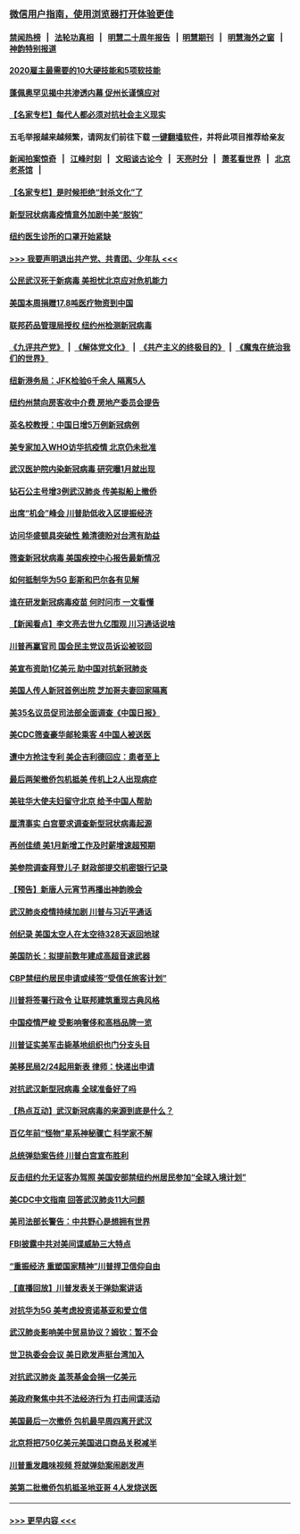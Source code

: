 ### [微信用户指南，使用浏览器打开体验更佳](https://github.com/gfw-breaker/banned-news1/blob/master/indexes/wechat-guide.md?t=0)
#### [禁闻热榜](热点新闻.md?t=0)  &nbsp;&nbsp;|&nbsp;&nbsp; [法轮功真相](https://github.com/gfw-breaker/truth/blob/master/README.md?t=0) &nbsp;&nbsp;|&nbsp;&nbsp; [明慧二十周年报告](https://github.com/gfw-breaker/mh-reports/blob/master/README.md?t=0) &nbsp;&nbsp;|&nbsp;&nbsp;[明慧期刊](https://github.com/gfw-breaker/mh-qikan) &nbsp;&nbsp;|&nbsp;&nbsp; [明慧海外之窗](https://github.com/gfw-breaker/mh-news/blob/master/README.md?t=0) &nbsp;&nbsp;|&nbsp;&nbsp; [神韵特别报道](https://github.com/gfw-breaker/mh-news/blob/master/shenyun.md?t=0)
#### [2020雇主最需要的10大硬技能和5项软技能](../pages/nsc412/n11850953.md?t=02091511) 
#### [蓬佩奥罕见揭中共渗透内幕 促州长谨慎应对](../pages/nsc412/n11854685.md?t=02091511) 
#### [【名家专栏】每代人都必须对抗社会主义现实](../pages/nsc412/n11831412.md?t=02091511) 
#### 五毛举报越来越频繁，请网友们前往下载 [一键翻墙软件](https://github.com/gfw-breaker/ssr-accounts)，并将此项目推荐给亲友
#### [新闻拍案惊奇](https://github.com/gfw-breaker/banned-news1/blob/master/pages/link4.md) &nbsp;&nbsp;|&nbsp;&nbsp; [江峰时刻](https://github.com/gfw-breaker/banned-news1/blob/master/pages/link4.md) &nbsp;&nbsp;|&nbsp;&nbsp; [文昭谈古论今](https://github.com/gfw-breaker/banned-news1/blob/master/pages/link4.md) &nbsp;&nbsp;|&nbsp;&nbsp; [天亮时分](https://github.com/gfw-breaker/banned-news1/blob/master/pages/link4.md) &nbsp;&nbsp;|&nbsp;&nbsp; [萧茗看世界](https://github.com/gfw-breaker/banned-news1/blob/master/pages/link4.md) &nbsp;&nbsp;|&nbsp;&nbsp; [北京老茶馆](https://github.com/gfw-breaker/banned-news1/blob/master/pages/link4.md) &nbsp;&nbsp;|&nbsp;&nbsp; 
#### [【名家专栏】是时候拒绝“封杀文化”了](../pages/nsc412/n11814093.md?t=02091511) 
#### [新型冠状病毒疫情意外加剧中美“脱钩”](../pages/nsc412/n11854475.md?t=02091511) 
#### [纽约医生诊所的口罩开始紧缺](../pages/nsc412/n11853364.md?t=02091511) 
#### [>>> 我要声明退出共产党、共青团、少年队 <<<](https://github.com/begood0513/goodnews/blob/master/quit/letter.md) 
#### [公民武汉死于新病毒 美担忧北京应对危机能力](../pages/nsc412/n11854331.md?t=02091511) 
#### [美国本周捐赠17.8吨医疗物资到中国](../pages/nsc412/n11854269.md?t=02091511) 
#### [联邦药品管理局授权  纽约州检测新冠病毒](../pages/nsc412/n11853371.md?t=02091511) 
#### [《九评共产党》](https://github.com/begood0513/9ping.md/blob/master/README.md) &nbsp;|&nbsp; [《解体党文化》](../../../../jtdwh.md/blob/master/README.md)  &nbsp;|&nbsp; [《共产主义的终极目的》](../../../../gczydzjmd.md/blob/master/README.md) &nbsp;|&nbsp; [《魔鬼在统治我们的世界》](../../../../mgztzwmdsj.md/blob/master/README.md) 
#### [纽新港务局：JFK检验6千余人  隔离5人](../pages/nsc412/n11853366.md?t=02091511) 
#### [纽约州禁向房客收中介费  房地产委员会提告](../pages/nsc412/n11853360.md?t=02091511) 
#### [英名校教授：中国日增5万例新冠病例](../pages/nsc412/n11854174.md?t=02091511) 
#### [美专家加入WHO访华抗疫情 北京仍未批准](../pages/nsc412/n11854043.md?t=02091511) 
#### [武汉医护院内染新冠病毒 研究曝1月就出现](../pages/nsc412/n11852928.md?t=02091511) 
#### [钻石公主号增3例武汉肺炎 传美拟船上撤侨](../pages/nsc412/n11853240.md?t=02091511) 
#### [出席“机会”峰会 川普助低收入区提振经济](../pages/nsc412/n11853232.md?t=02091511) 
#### [访问华盛顿具突破性 赖清德盼对台湾有助益](../pages/nsc412/n11853129.md?t=02091511) 
#### [筛查新冠状病毒 美国疾控中心报告最新情况](../pages/nsc412/n11853070.md?t=02091511) 
#### [如何抵制华为5G 彭斯和巴尔各有见解](../pages/nsc412/n11852535.md?t=02091511) 
#### [谁在研发新冠病毒疫苗 何时问市 一文看懂](../pages/nsc412/n11852840.md?t=02091511) 
#### [【新闻看点】李文亮去世九亿围观 川习通话说啥](../pages/nsc412/n11852360.md?t=02091511) 
#### [川普再赢官司 国会民主党议员诉讼被驳回](../pages/nsc412/n11852287.md?t=02091511) 
#### [美宣布资助1亿美元 助中国对抗新冠肺炎](../pages/nsc412/n11852531.md?t=02091511) 
#### [美国人传人新冠首例出院 芝加哥夫妻回家隔离](../pages/nsc412/n11852452.md?t=02091511) 
#### [美35名议员促司法部全面调查《中国日报》](../pages/nsc412/n11852435.md?t=02091511) 
#### [美CDC筛查豪华邮轮乘客 4中国人被送医](../pages/nsc412/n11852085.md?t=02091511) 
#### [遭中方抢注专利 美企吉利德回应：患者至上](../pages/nsc412/n11852037.md?t=02091511) 
#### [最后两架撤侨包机抵美 传机上2人出现病症](../pages/nsc412/n11852173.md?t=02091511) 
#### [美驻华大使夫妇留守北京 给予中国人帮助](../pages/nsc412/n11852165.md?t=02091511) 
#### [厘清事实 白宫要求调查新型冠状病毒起源](../pages/nsc412/n11852106.md?t=02091511) 
#### [再创佳绩 美1月新增工作及时薪增速超预期](../pages/nsc412/n11852174.md?t=02091511) 
#### [美参院调查拜登儿子 财政部提交机密银行记录](../pages/nsc412/n11851808.md?t=02091511) 
#### [【预告】新唐人元宵节再播出神韵晚会](../pages/nsc412/n11843192.md?t=02091511) 
#### [武汉肺炎疫情持续加剧 川普与习近平通话](../pages/nsc412/n11851613.md?t=02091511) 
#### [创纪录 美国太空人在太空待328天返回地球](../pages/nsc412/n11851266.md?t=02091511) 
#### [美国防长：拟提前数年建成高超音速武器](../pages/nsc412/n11850959.md?t=02091511) 
#### [CBP禁纽约居民申请或续签“受信任旅客计划”](../pages/nsc412/n11850857.md?t=02091511) 
#### [川普将签署行政令 让联邦建筑重现古典风格](../pages/nsc412/n11850654.md?t=02091511) 
#### [中国疫情严峻 受影响奢侈和高档品牌一览](../pages/nsc412/n11850319.md?t=02091511) 
#### [川普证实美军击毙基地组织也门分支头目](../pages/nsc412/n11850383.md?t=02091511) 
#### [美移民局2/24起用新表 律师：快递出申请](../pages/nsc412/n11848220.md?t=02091511) 
#### [对抗武汉新型冠病毒 全球准备好了吗](../pages/nsc412/n11850142.md?t=02091511) 
#### [【热点互动】武汉新冠病毒的来源到底是什么？](../pages/nsc412/n11849749.md?t=02091511) 
#### [百亿年前“怪物”星系神秘骤亡 科学家不解](../pages/nsc412/n11849863.md?t=02091511) 
#### [总统弹劾案告终 川普白宫宣布胜利](../pages/nsc412/n11849985.md?t=02091511) 
#### [反击纽约允无证客办驾照  美国安部禁纽约州居民参加“全球入境计划”](../pages/nsc412/n11849828.md?t=02091511) 
#### [美CDC中文指南 回答武汉肺炎11大问题](../pages/nsc412/n11849703.md?t=02091511) 
#### [美司法部长警告：中共野心是想拥有世界](../pages/nsc412/n11849769.md?t=02091511) 
#### [FBI披露中共对美间谍威胁三大特点](../pages/nsc412/n11849700.md?t=02091511) 
#### [“重振经济 重塑国家精神”川普捍卫信仰自由](../pages/nsc412/n11849641.md?t=02091511) 
#### [【直播回放】川普发表关于弹劾案讲话](../pages/nsc412/n11849472.md?t=02091511) 
#### [对抗华为5G 美考虑投资诺基亚和爱立信](../pages/nsc412/n11849510.md?t=02091511) 
#### [武汉肺炎影响美中贸易协议？姆钦：暂不会](../pages/nsc412/n11849497.md?t=02091511) 
#### [世卫执委会会议 美日欧发声挺台湾加入](../pages/nsc412/n11849433.md?t=02091511) 
#### [对抗武汉肺炎 盖茨基金会捐一亿美元](../pages/nsc412/n11848953.md?t=02091511) 
#### [美政府聚焦中共不法经济行为 打击间谍活动](../pages/nsc412/n11849322.md?t=02091511) 
#### [美国最后一次撤侨 包机最早周四离开武汉](../pages/nsc412/n11849395.md?t=02091511) 
#### [北京将把750亿美元美国进口商品关税减半](../pages/nsc412/n11848896.md?t=02091511) 
#### [川普重发趣味视频 将就弹劾案闹剧发声](../pages/nsc412/n11848715.md?t=02091511) 
#### [美第二批撤侨包机抵圣地亚哥 4人发烧送医](../pages/nsc412/n11847923.md?t=02091511) 

----
#### [ >>> 更早内容 <<< ](../indexes/nsc412-earlier.md)
